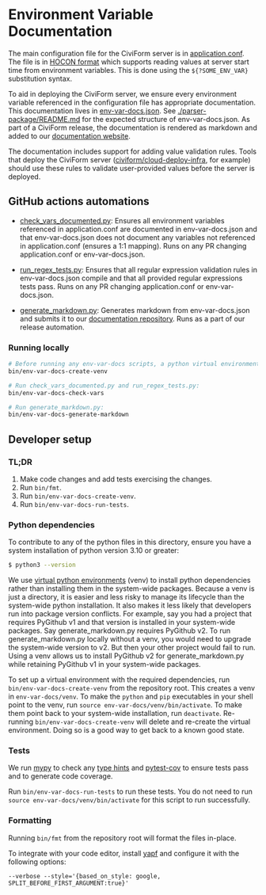 # Environment Variable Documentation

The main configuration file for the CiviForm server is in
[application.conf](../server/conf/application.conf). The file is in [HOCON
format](https://github.com/lightbend/config/blob/main/HOCON.md) which supports
reading values at server start time from environment variables. This is done
using the `${?SOME_ENV_VAR}` substitution syntax.

To aid in deploying the CiviForm server, we ensure every environment variable
referenced in the configuration file has appropriate documentation. This
documentation lives in [env-var-docs.json](../server/conf/env-var-docs.json).
See [./parser-package/README.md](./parser-package/README.md) for the expected
structure of env-var-docs.json. As part of a CiviForm release, the
documentation is rendered as markdown and added to our [documentation
website](https://docs.civiform.us/it-manual/sre-playbook/server-environment-variables).

The documentation includes support for adding value validation rules. Tools
that deploy the CiviForm server
([civiform/cloud-deploy-infra](https://github.com/civiform/cloud-deploy-infra),
for example) should use these rules to validate user-provided values before the
server is deployed.

## GitHub actions automations

- [check_vars_documented.py](./check_vars_documented.py): Ensures all
  environment variables referenced in application.conf are documented in
  env-var-docs.json and that env-var-docs.json does not document any variables
  not referenced in application.conf (ensures a 1:1 mapping). Runs on any PR
  changing application.conf or env-var-docs.json.

- [run_regex_tests.py](./run_regex_tests.py): Ensures that all regular
  expression validation rules in env-var-docs.json compile and that all
  provided regular expressions tests pass. Runs on any PR changing
  application.conf or env-var-docs.json.

- [generate_markdown.py](./generate_markdown.py): Generates markdown from
  env-var-docs.json and submits it to our [documentation
  repository](https://github.com/civiform/docs/tree/main/docs/it-manual/sre-playbook/server-environment-variables).
  Runs as a part of our release automation.

### Running locally

```sh
# Before running any env-var-docs scripts, a python virtual environment (venv) must be created:
bin/env-var-docs-create-venv

# Run check_vars_documented.py and run_regex_tests.py:
bin/env-var-docs-check-vars

# Run generate_markdown.py:
bin/env-var-docs-generate-markdown
```

## Developer setup

### TL;DR

1. Make code changes and add tests exercising the changes.
1. Run `bin/fmt`.
1. Run `bin/env-var-docs-create-venv`.
1. Run `bin/env-var-docs-run-tests`.

### Python dependencies

To contribute to any of the python files in this directory, ensure you have a
system installation of python version 3.10 or greater:

```sh
$ python3 --version
```

We use [virtual python
environments](https://docs.python.org/3/library/venv.html) (venv) to install
python dependencies rather than installing them in the system-wide packages.
Because a venv is just a directory, it is easier and less risky to manage its
lifecycle than the system-wide python installation. It also makes it less
likely that developers run into package version conflicts. For example, say you
had a project that requires PyGithub v1 and that version is installed in your
system-wide packages. Say generate_markdown.py requires PyGithub v2. To run
generate_markdown.py locally without a venv, you would need to upgrade the
system-wide version to v2. But then your other project would fail to run. Using
a venv allows us to install PyGithub v2 for generate_markdown.py while
retaining PyGithub v1 in your system-wide packages.

To set up a virtual environment with the required dependencies, run
`bin/env-var-docs-create-venv` from the repository root. This creates a venv in
`env-var-docs/venv`. To make the `python` and `pip` executables in your shell
point to the venv, run `source env-var-docs/venv/bin/activate`. To make them
point back to your system-wide installation, run `deactivate`. Re-running
`bin/env-var-docs-create-venv` will delete and re-create the virtual
environment. Doing so is a good way to get back to a known good state.

### Tests

We run [mypy](https://mypy-lang.org/) to check any [type
hints](https://docs.python.org/3/library/typing.html) and
[pytest-cov](https://pypi.org/project/pytest-cov/) to ensure tests pass and to
generate code coverage.

Run `bin/env-var-docs-run-tests` to run these tests. You do not need to run
`source env-var-docs/venv/bin/activate` for this script to run successfully.

### Formatting

Running `bin/fmt` from the repository root will format the files in-place.

To integrate with your code editor, install
[yapf](https://github.com/google/yapf) and configure it with the following
options:

`--verbose --style='{based_on_style: google, SPLIT_BEFORE_FIRST_ARGUMENT:true}'`
